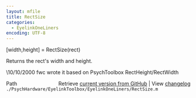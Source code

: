 ```yaml
---
layout: mfile
title: RectSize
categories:
  - EyelinkOneLiners
encoding: UTF-8
---
```


[width,height] = RectSize(rect)

Returns the rect's width and height.

\10/10/2000 fwc wrote it based on PsychToolbox RectHeight/RectWidth


<div class="code_header" style="text-align:right;">
  <span style="float:left;">Path&nbsp;&nbsp;</span> <span class="counter">Retrieve <a href=
  "https://raw.github.com/Psychtoolbox-3/Psychtoolbox-3/beta/./PsychHardware/EyelinkToolbox/EyelinkOneLiners/RectSize.m">current version from GitHub</a> | View <a href=
  "https://github.com/Psychtoolbox-3/Psychtoolbox-3/commits/beta/./PsychHardware/EyelinkToolbox/EyelinkOneLiners/RectSize.m">changelog</a></span>
</div>
<div class="code">
  <code>./PsychHardware/EyelinkToolbox/EyelinkOneLiners/RectSize.m</code>
</div>
